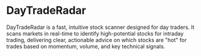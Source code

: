 # DayTradeRadar
DayTradeRadar is a fast, intuitive stock scanner designed for day traders. It scans markets in real-time to identify high-potential stocks for intraday trading, delivering clear, actionable advice on which stocks are "hot" for trades based on momentum, volume, and key technical signals.
